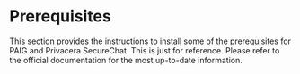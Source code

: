 # Prerequisites

This section provides the instructions to install some of the prerequisites for PAIG and Privacera SecureChat. This is
just for reference. Please refer to the official documentation for the most up-to-date information.